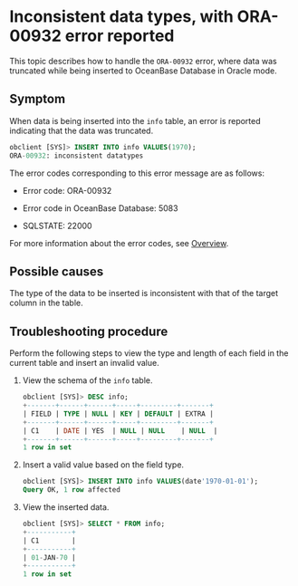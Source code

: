 # Inconsistent data types, with ORA-00932 error reported

This topic describes how to handle the `ORA-00932` error, where data was truncated while being inserted to OceanBase Database in Oracle mode. 

## Symptom

When data is being inserted into the `info` table, an error is reported indicating that the data was truncated. 

```sql
obclient [SYS]> INSERT INTO info VALUES(1970);
ORA-00932: inconsistent datatypes
```

The error codes corresponding to this error message are as follows:

* Error code: ORA-00932

* Error code in OceanBase Database: 5083

* SQLSTATE: 22000

For more information about the error codes, see [Overview](../../../7.reference/5.system-reference/7.error-code-of-oracle-mode/1.use-error-information-of-oracle-mode.md). 

## Possible causes

The type of the data to be inserted is inconsistent with that of the target column in the table. 

## Troubleshooting procedure

Perform the following steps to view the type and length of each field in the current table and insert an invalid value. 

1. View the schema of the `info` table. 

   ```sql
   obclient [SYS]> DESC info;
   +-------+------+------+-----+---------+-------+
   | FIELD | TYPE | NULL | KEY | DEFAULT | EXTRA |
   +-------+------+------+-----+---------+-------+
   | C1    | DATE | YES  | NULL | NULL    | NULL  |
   +-------+------+------+-----+---------+-------+
   1 row in set
   ```

2. Insert a valid value based on the field type. 

   ```sql
   obclient [SYS]> INSERT INTO info VALUES(date'1970-01-01');
   Query OK, 1 row affected
   ```

3. View the inserted data. 

   ```sql
   obclient [SYS]> SELECT * FROM info;
   +-----------+
   | C1        |
   +-----------+
   | 01-JAN-70 |
   +-----------+
   1 row in set
   ```
